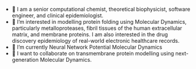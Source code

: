 - 👋 I am a senior computational chemist, theoretical biophysicist, software engineer, and clinical epidemiologist.
- 👀 I’m interested in modelling protein folding using Molecular Dynamics, particularly metalloproteases, fibril tissues of the human extracellular matrix, and membrane proteins. I am also interested in the drug discovery epidemiology of real-world electronic healthcare records.
- 🌱 I’m currently Neural Network Potential Molecular Dynamics
- 💞️ I want to collaborate on transmembrane protein modelling using next-generation Molecular Dynamics. 

<!---
acnash/acnash is a ✨ special ✨ repository because its `README.md` (this file) appears on your GitHub profile.
You can click the Preview link to take a look at your changes.
--->
